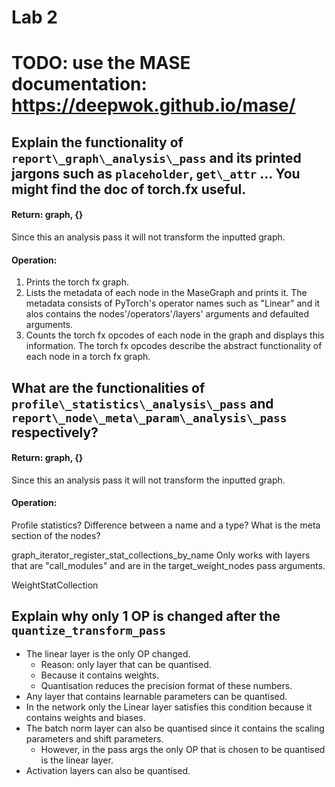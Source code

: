 # Lab 2

# TODO: use the MASE documentation: https://deepwok.github.io/mase/

## Explain the functionality of `report\_graph\_analysis\_pass` and its printed jargons such as `placeholder`, `get\_attr` ... You might find the doc of torch.fx useful.

#### Return: graph, {}
Since this an analysis pass it will not transform the inputted graph.

#### Operation:
1. Prints the torch fx graph.
2. Lists the metadata of each node in the MaseGraph and prints it. The metadata 
consists of PyTorch's operator names such as "Linear" and it alos contains 
the nodes'/operators'/layers' arguments and defaulted arguments.
3. Counts the torch fx opcodes of each node in the graph and displays this 
information. The torch fx opcodes describe the abstract functionality of each 
node in a torch fx graph.

## What are the functionalities of `profile\_statistics\_analysis\_pass` and `report\_node\_meta\_param\_analysis\_pass` respectively?

#### Return: graph, {}
Since this an analysis pass it will not transform the inputted graph.

#### Operation:
Profile statistics?
Difference between a name and a type?
What is the meta section of the nodes?

graph\_iterator\_register\_stat\_collections\_by\_name
Only works with layers that are "call\_modules" and are in the target\_weight\_nodes
pass arguments.

WeightStatCollection

## Explain why only 1 OP is changed after the `quantize_transform_pass`
* The linear layer is the only OP changed.
    * Reason: only layer that can be quantised.
    * Because it contains weights.
    * Quantisation reduces the precision format of these numbers.
* Any layer that contains learnable parameters can be quantised.
* In the network only the Linear layer satisfies this condition because it 
contains weights and biases.
* The batch norm layer can also be quantised since it contains the scaling parameters and shift parameters.
    * However, in the pass args the only OP that is chosen to be quantised is the linear layer.
* Activation layers can also be quantised.
